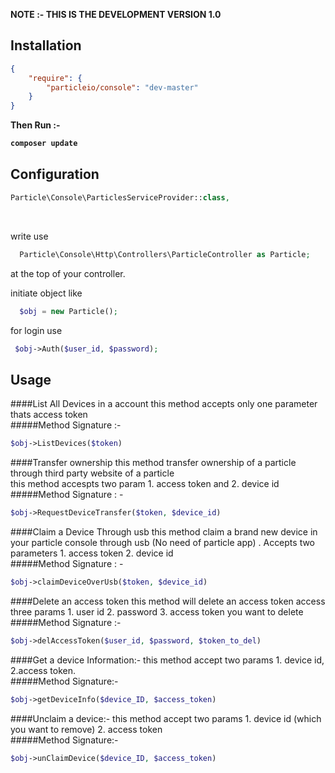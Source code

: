 <b>NOTE :- THIS IS THE DEVELOPMENT VERSION 1.0</b><br>

## Installation 

```json
{
    "require": {
        "particleio/console": "dev-master"
    }
}
```
<b> Then Run :-
  ```bash 
  composer update 
  ```
</b>

## Configuration 

```php 
Particle\Console\ParticlesServiceProvider::class,
``` 
<br> 

write  use 
```php 
  Particle\Console\Http\Controllers\ParticleController as Particle;
```  
at the top of your controller. <br> 

initiate object  like 
```php 
  $obj = new Particle();
``` 
for login use 
```php 
 $obj->Auth($user_id, $password);
```
## Usage 
####List All Devices in a account
this method accepts only one parameter thats access token<br>
#####Method Signature :-
```php
$obj->ListDevices($token)
```
####Transfer ownership
this method transfer ownership of a particle through third party website of a particle<br/>
this method accespts two param 1. access token and 2. device id <br/>
#####Method Signature : - 
```php
$obj->RequestDeviceTransfer($token, $device_id)
```
####Claim a Device Through usb
this method claim a brand new device in your particle console through usb (No need of particle app) . Accepts two parameters 1. access token 2. device id<br>
#####Method Signature : -
```php
$obj->claimDeviceOverUsb($token, $device_id)
```
####Delete an access token
this method will delete an access token access three params 1. user id 2. password 3. access token you want to delete<br/>
#####Method Signature :-
```php
$obj->delAccessToken($user_id, $password, $token_to_del) 
```
####Get a device Information:-
this method accept two params  1. device id, 2.access token.<br/>
#####Method Signature:-
```php
$obj->getDeviceInfo($device_ID, $access_token)
```
####Unclaim a device:-
this method accept two params 1. device id (which you want to remove) 2. access token <br/>
#####Method Signature:-
```php
$obj->unClaimDevice($device_ID, $access_token)
```